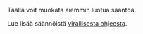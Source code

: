 Täällä voit muokata aiemmin luotua sääntöä.

Lue lisää säännöistä [virallisesta ohjeesta](https://docs.firefly-iii.org/advanced-concepts/rules).